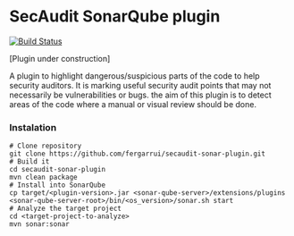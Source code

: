 # SecAudit SonarQube plugin

[![Build Status](https://travis-ci.org/fergarrui/secaudit-sonar-plugin.svg?branch=master)](https://travis-ci.org/fergarrui/secaudit-sonar-plugin)

[Plugin under construction]

A plugin to highlight dangerous/suspicious parts of the code to help security auditors. It is marking useful security audit points that may not necessarily be vulnerabilities or bugs. the aim of this plugin is to detect areas of the code where a manual or visual review should be done.

### Instalation

```
# Clone repository
git clone https://github.com/fergarrui/secaudit-sonar-plugin.git
# Build it
cd secaudit-sonar-plugin
mvn clean package
# Install into SonarQube
cp target/<plugin-version>.jar <sonar-qube-server>/extensions/plugins
<sonar-qube-server-root>/bin/<os_version>/sonar.sh start
# Analyze the target project
cd <target-project-to-analyze>
mvn sonar:sonar
```